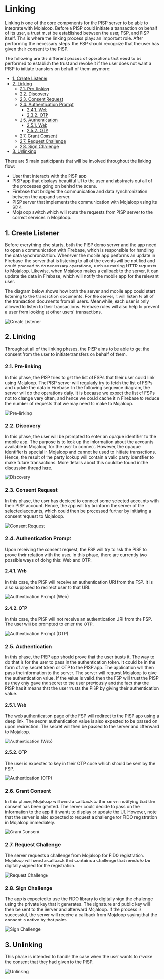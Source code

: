 # Linking

Linking is one of the core components for the PISP server to be able to integrate with Mojaloop.
Before a PISP could initiate a transaction on behalf of its user, a trust must be established
between the user, FSP, and PISP itself. This is where the linking process plays an important role.
After performing the necessary steps, the FSP should recognize that the user has given their
consent to the PISP.

The following are the different phases of operations that need to be performed to establish the
trust and revoke it if the user does not want a PISP to initiate transfers on behalf of them anymore:

* [1. Create Listener](#1-create-listener)
* [2. Linking](#2-linking)
  * [2.1. Pre-linking](#2-1-pre-linking)
  * [2.2. Discovery](#2-2-discovery)
  * [2.3. Consent Request](#2-3-consent-request)
  * [2.4. Authentication Prompt](#2-4-authentication-prompt)
    * [2.4.1. Web](#2-4-1-web)
    * [2.3.2. OTP](#2-4-2-otp)
  * [2.5. Authentication](#2-5-authentication)
    * [2.5.1. Web](#2-5-1-web)
    * [2.5.2. OTP](#2-5-2-otp)
  * [2.7. Grant Consent](#2-6-grant-consent)
  * [2.7. Request Challenge](#2-7-request-challenge)
  * [2.8. Sign Challenge](#2-8-sign-challenge)
* [3. Unlinking](#3-unlinking)

There are 5 main participants that will be involved throughout the linking flow:
- User that interacts with the PISP app
- PISP app that displays beautiful UI to the user and abstracts out all of the processes going on behind the scene.
- Firebase that bridges the communication and data synchronization between the app and server.
- PISP server that implements the communication with Mojaloop using its SDK.
- Mojaloop switch which will route the requests from PISP server to the correct services in Mojaloop.

## 1. Create Listener

Before everything else starts, both the PISP demo server and the app need to open a
communication with Firebase, which is responsible for handling the data synchronization.
Whenever the mobile app performs an update in Firebase, the server that is listening to all of 
the events will be notified and could proceed to do necessary operations, such as making HTTP
requests to Mojaloop. Likewise, when Mojaloop makes a callback to the server, it can update the
data in Firebase, which will notify the mobile app for the relevant user.

The diagram below shows how both the server and mobile app could start listening to the transaction
documents. For the server, it will listen to all of the transaction documents from all users.
Meanwhile, each user is only allowed to listen to their transactions. Firebase rules will also help
to prevent a user from looking at other users' transactions.

![Create Listener](http://www.plantuml.com/plantuml/proxy?cache=no&src=https://raw.githubusercontent.com/mojaloop/pisp-demo-server/master/docs/assets/diagrams/linking/1-create-listener.puml)

## 2. Linking

Throughout all of the linking phases, the PISP aims to be able to get the consent from the
user to initiate transfers on behalf of them.

### 2.1. Pre-linking

In this phase, the PISP tries to get the list of FSPs that their user could link using Mojaloop.
The PISP server will regularly try to fetch the list of FSPs and update the data in Firebase.
In the following sequence diagram, the server will do the operations daily. It is because we expect
the list of FSPs not to change very often, and hence we could cache it in Firebase to reduce the
number of requests that we may need to make to Mojaloop.

![Pre-linking](http://www.plantuml.com/plantuml/proxy?cache=no&src=https://raw.githubusercontent.com/mojaloop/pisp-demo-server/master/docs/assets/diagrams/linking/2-1-pre-linking.puml)

### 2.2. Discovery

In this phase, the user will be prompted to enter an opaque identifier to the mobile app.
The purpose is to look up the information about the accounts available in Mojaloop for the user
to connect. However, the opaque identifier is special in Mojaloop and cannot be used to initiate transactions.
Hence, the result of the party lookup will contain a valid party identifier to make future transactions.
More details about this could be found in the discussion thread [here](https://github.com/mojaloop/pisp/issues/45).

![Discovery](http://www.plantuml.com/plantuml/proxy?cache=no&src=https://raw.githubusercontent.com/mojaloop/pisp-demo-server/master/docs/assets/diagrams/linking/2-2-discovery.puml)

### 2.3. Consent Request

In this phase, the user has decided to connect some selected accounts with their PISP account.
Hence, the app will try to inform the server of the selected accounts, which could then be
processed further by initiating a consent request to Mojaloop.

![Consent Request](http://www.plantuml.com/plantuml/proxy?cache=no&src=https://raw.githubusercontent.com/mojaloop/pisp-demo-server/master/docs/assets/diagrams/linking/2-3-consent-request.puml)

### 2.4. Authentication Prompt

Upon receiving the consent request, the FSP will try to ask the PISP to prove their relation with
the user. In this phase, there are currently two possible ways of doing this: Web and OTP.

#### 2.4.1. Web

In this case, the PISP will receive an authentication URI from the FSP. It is also supposed to redirect user to that URI.

![Authentication Prompt (Web)](http://www.plantuml.com/plantuml/proxy?cache=no&src=https://raw.githubusercontent.com/mojaloop/pisp-demo-server/master/docs/assets/diagrams/linking/2-4-1-authentication-prompt-web.puml)

#### 2.4.2. OTP

In this case, the PISP will not receive an authentication URI from the FSP. The user will be prompted to enter the OTP.

![Authentication Prompt (OTP)](http://www.plantuml.com/plantuml/proxy?cache=no&src=https://raw.githubusercontent.com/mojaloop/pisp-demo-server/master/docs/assets/diagrams/linking/2-4-2-authentication-prompt-otp.puml)

### 2.5. Authentication

In this phase, the PISP app should prove that the user trusts it. The way to do that is for the
user to pass in the authentication token. It could be in the form of any secret token or OTP to
the PISP app. The application will then pass the information to the server. The server will request
Mojaloop to give the authentication value. If the value is valid, then the FSP will trust the PISP
as they only gave the secret to the user previously and the fact that the PISP has it means that
the user trusts the PISP by giving their authentication value.

#### 2.5.1. Web

The web authentication page of the FSP will redirect to the PISP app using a deep link. The secret
authentication value is also expected to be passed on upon redirection. The secret will then be passed
to the server and afterward to Mojaloop.

![Authentication (Web)](http://www.plantuml.com/plantuml/proxy?cache=no&src=https://raw.githubusercontent.com/mojaloop/pisp-demo-server/master/docs/assets/diagrams/linking/2-5-1-authentication-web.puml)

#### 2.5.2. OTP

The user is expected to key in their OTP code which should be sent by the FSP.

![Authentication (OTP)](http://www.plantuml.com/plantuml/proxy?cache=no&src=https://raw.githubusercontent.com/mojaloop/pisp-demo-server/master/docs/assets/diagrams/linking/2-5-2-authentication-otp.puml)

### 2.6. Grant Consent

In this phase, Mojaloop will send a callback to the server notifying that the consent has been granted.
The server could decide to pass on the information to the app if it wants to display or update the UI.
However, note that the server is also expected to request a challenge for FIDO registration in Mojaloop
immediately.

![Grant Consent](http://www.plantuml.com/plantuml/proxy?cache=no&src=https://raw.githubusercontent.com/mojaloop/pisp-demo-server/master/docs/assets/diagrams/linking/2-6-grant-consent.puml)

### 2.7. Request Challenge

The server requests a challenge from Mojaloop for FIDO registration. Mojaloop will send a callback that
contains a challenge that needs to be digitally signed for the registration.

![Request Challenge](http://www.plantuml.com/plantuml/proxy?cache=no&src=https://raw.githubusercontent.com/mojaloop/pisp-demo-server/master/docs/assets/diagrams/linking/2-7-request-challenge.puml)

### 2.8. Sign Challenge

The app is expected to use the FIDO library to digitally sign the challenge using the private key that
it generates. The signature and public key will then be sent to the Server and afterward Mojaloop.
If the process is successful, the server will receive a callback from Mojaloop saying that the consent
is active by that point.

![Sign Challenge](http://www.plantuml.com/plantuml/proxy?cache=no&src=https://raw.githubusercontent.com/mojaloop/pisp-demo-server/master/docs/assets/diagrams/linking/2-8-sign-challenge.puml)

## 3. Unlinking

This phase is intended to handle the case when the user wants to revoke the consent that they had given to the PISP. 

![Unlinking](http://www.plantuml.com/plantuml/proxy?cache=no&src=https://raw.githubusercontent.com/mojaloop/pisp-demo-server/master/docs/assets/diagrams/linking/3-unlinking.puml)
